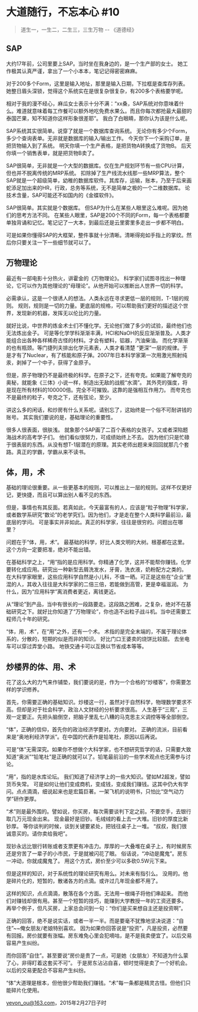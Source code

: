 # 大道随行，不忘本心 #10

> 道生一，一生二，二生三，三生万物 -- 《道德经》

## SAP

大约17年前，公司里要上SAP。当时坐在我身边的，是一个生产部的女士。
她工作极其认真严谨，拿出了一个小本本，笔记记得密密麻麻。

对于200多个Form，这里是输入地址，那里是输入日期，下拉框是查库存列表。她整日眉头深锁，觉得这个系统实在是很复杂很复杂，有200多个表格要学呢。

相对于我的漫不经心，麻瓜女士表示十分不满：“xx桑，SAP系统对你意味着什么。难道就意味着每工作餐可以额外地吃免费水果么。而且你每次都抢最大最甜的泰国芒果，知不知道你这样形象很差耶”。
我白了白眼睛，那你认为该是什么呢。

SAP系统其实很简单。说穿了就是一个数据库查询系统。
无论你有多少个Form，多少个查询表单。无非就是数据库的输入/输出工作。
今天你下一个采购订单，是把货物输入到了系统。
明天你填一个生产表格，是把货物A转换成了货物B。
后天你填一个销售表单，就是把货物B卖了。

SAP很简单，无非就是一个大型的数据库。仅在生产规划环节有一些CPU计算，但也并不脱离传统的MRP系统。
扣除掉了生产线流水线那一些MRP算法，整个SAP就是一个超级简单，幼稚的数据库软件。其库存，运输，账本，乃至于后来画蛇添足加出来的HR，行政，总务等系统，无不是简单之极的一个二维数据库。
论技术含量，SAP可能还不如国内的《金蝶软件》。

SAP很简单。其实就是个数据库。
但SAP为什么在某些人眼里这么难呢。因为她们的思考方法不同。
在某些人眼里，SAP是200个不同的Form，每一个表格都要单独背诵和记忆。笔记记了一大本，到最后还是云里雾里多走出一步都不明白。

可是如果你懂得SAP的大框架，整件事就十分清晰。清晰得宛如手指上的掌纹。然后你只要关注一下一些细节就可以了。

## 万物理论

最近有一部电影十分热火，讲霍金的《万物理论》。
科学家们试图寻找出一种理论，它可以作为其他理论的“母理论”。从他开始可以推断出人世界一切的科学。

必需承认，这是一个很诱人的想法。人类永远在寻求更低一层的规则，T-1层的规则。
规则，规则是一切的力量。更底层的规格，可以帮助我们更好的描述这个世界，发现新的机器，发挥无以伦比的力量。

就好比说，中世界的炼金术士们不懂化学。无论他们做了多少的试验，最终他们也无法炼出金子。
可是等化学学科渐渐丰满，HCl和NaOH的反应渐渐普及。人类才能组合出各种各样稀奇古怪的材料。才会有塑料，铝器，汽油柴油。
而化学渐渐的也有瓶颈。等门捷列夫排出化学元素表，人类才看清楚 “更深”一层的规律。于是才有了Nuclear，有了核能和原子弹。2007年日本科学家第一次用激光照射纯汞，剥掉了一个中子，获得了金原子。

但是，原子物理仍不是最终极的科学。在原子之下，还有夸克。如果能了解夸克的奥秘，就能象《三体》小说一样，制造出无敌的战舰“水滴”。
其外壳的强度，将是现在所有材料的100000倍。完全不可摧毁。这靠的是强相互作用力。
而夸克也不是最终的粒子，夸克之下，还有弦论，至少。

讲这么多的闲话，和炒房有什么关系呢。请别忘了，这始终是一个俗不可耐讲钱的账号。
其实我们要说的是，基础理论的重要性。

很多人很表面，很肤浅。
就象那个SAP画了二百个表格的女孩子。又或者深陷题海战术的高考学子们。
他们看似很努力，可成绩始终上不去。
因为他们只是忙碌于很表层的东西。从没有想T-1层潜在的原理。其实老师出题来来回回就那几个套路。真正的学霸，学霸从来不读书。

## 体，用，术

基础的理论很重要。从一些更基本的规则，可以推出上一层的规则。这样不仅更好记，更快捷，而且可以算出别人看不见的东西。

但是，事情也有其反面。若真如此，今天最富有的人，应该是“粒子物理”科学家，或者数学系研究“数论”的老学究们。因为他们，才是走在整个人类科学最前沿，最底层的学问。
可是事实并非如此。真正的科学家，往往是很穷的。问题出在哪里？

问题在于“体，用，术”。
最基础的科学，好比人类文明的大树。根基都在这里。这个方向一定要把准，绝对不能出错。

在基础科学之上，“用”指的是应用科学。你精通了化学，这并不能帮你赚钱。化学要转化成应用。研究出一种新型去屑洗发水，牙膏，洗衣液，奶粉配方之类的。
在大科学家眼里，这些应用科学自然是小儿科，不值一晒。可正是这些在“企业”里混的人，其收入往往是大科学家的二倍三倍，若能做到高管，更是幸福滋润。
为什么，因为“应用科学”离消费者更近，离钱更近。

从“理论”到产品，当中有很长的一段路要走。这段路之困难，之复杂，绝对不在基础研究之下。就好比你知道了“万物理论”，你也造不出粒子战斗机。当中还需要工程师几十年的研究。

“体，用，术”，在“用”之外，还有一个术。
术指的是完全末端的，不属于理论体系的，分散的，短期的似是而非的知识。
好比门口王婆卖的烧饼比较甜。
去坐电车可以穿过弄堂小路。
地铁交通卡可以互换以节省成本等等。

## 炒楼界的体、用、术

花了这么大的力气来作铺垫，我们要说的是，作为一个合格的“炒楼客”，你需要怎样的学识修养。

首先，你需要正确的基础知识。炒楼这一行，虽然对于自然科学，物理数学要求不高。但却是对于社会科学，政治人文财经的分析要求很高。
人生基于“三观”，三观一定要正。先把头脑倒空，把脑子里乱七八糟的马克思主义调控等等全部倒空。

“体”，正确的信仰，首先你的政治经济学要对。方向要对。
正确的流派，目前看来是“奥地利经济学派”。在中国的代表作是铅笔社，原因以后再说。

可是“体”无需深究。如果你不想做个大科学家，也不想研究哲学的话，只需要大致知道“奥派”“铅笔社”是正确的就可以了。铅笔最前沿的一些学术观点也无需参与讨论。

“用”，指的是水库论坛。
我们知道了经济学上的一些大知识。譬如M2超发，譬如货币失常。
可是如何让他们变成商机，变成钱，变成我们赚钱。这其中仍大有学问。点点滴滴，细说起来也是宏篇巨著。一架飞机的说明书，只怕比“空气动力学”研作更厚。

“术”则是最外围的。譬如说，你买房，每次需要谈判下定之前。不要空手，去银行取几万元现金出来。
现金最好是旧钞。毛绒绒的看上去一大堆。旧钞的厚度比新钞厚。
等你谈判的时候，谈到关键要紧处，把钱往桌子上一堆。
“叔叔，我们很诚意买的。请你卖给我吧”。

现钞永远比银行转账或者支票更有冲击力。厚厚的一大叠堆在桌子上，有时候房东还是穷苦了一辈子的小市民，于是就被闪花了眼。
俗话说，“冲动是魔鬼”。房东一冲动，你就成魔鬼了。
用这个方式，房价至少可以多砍0.5W元下来。

但是这样的知识，对于系统性的理论研究有用么。对未来有指引么。
没用的。他是碎片化的，短暂的，散诸各方的点滴。或许过几年现金都不用了。

这样的知识，点点滴滴，散落在各个方面。无法用一根绳子将他们串起来。
而他们对赚钱却很有用。甚至一个短暂的技巧，能赚到大学教授一年的工资还要多。
再举个例子，但凡买房，上家总会问到一句：“你们是买来想自主还是投资啊”。

正确的回答，绝不是说实话，或者一半一半。而是要毫不犹豫地坚决说道：“自住”~~俺女朋友/老娘特别喜欢。
因为如果你回答说是“投资”，凡是投资，必然要有回报。房价就要有涨幅。房东难免心里会犯嘀咕，是不是我卖便宜了。以后交易容易产生纠纷。

而你回答“自住”。甚至要说“房价是贵了一点，可是她（女朋友）不知道为什么蒙了心，非得盯着这套买不可”。
于是房东沾沾自喜，顿时觉得是卖了一个好机会。以后的交易更配合不容易产生纠纷。

“体”大道理是根本，但他很少帮助我们赚钱。“术”每一条都是精灵古怪。但他们只能碎片化使用。

[yevon_ou@163.com](mailto:yevon_ou@163.com)，2015年2月27日子时

